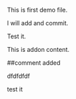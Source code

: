 This is first demo file.

I will add and commit.

Test it.

This is addon content.

##comment added


dfdfdfdf

test it